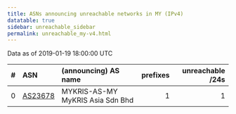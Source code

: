 ```yaml
---
title: ASNs announcing unreachable networks in MY (IPv4)
datatable: true
sidebar: unreachable_sidebar
permalink: unreachable_my-v4.html
---
```


Data as of 2019-01-19 18:00:00 UTC


<div class="datatable-begin"></div>

|   # | ASN                                    | (announcing) AS name             |   prefixes |   unreachable /24s |
|----:|:---------------------------------------|:---------------------------------|-----------:|-------------------:|
|   0 | [AS23678](unreachable_AS23678-v4.html) | MYKRIS-AS-MY MyKRIS Asia Sdn Bhd |          1 |                  1 |

<div class="datatable-end"></div>